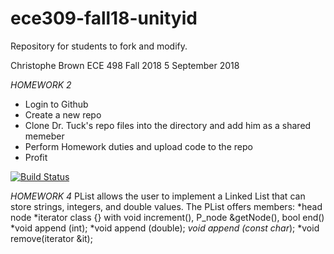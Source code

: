 # ece309-fall18-unityid
Repository for students to fork and modify.


Christophe Brown
ECE 498 Fall 2018
5 September 2018


*HOMEWORK 2*
* Login to Github
* Create a new repo
* Clone Dr. Tuck's repo files into the directory and add him as a shared memeber
* Perform Homework duties and upload code to the repo
* Profit 

[![Build Status](https://travis-ci.org/jamesmtuck/ece309-fall18-unityid.svg?branch=master)](https://travis-ci.org/CBreezyNCSU/ece309-fall18-cjbrown8)


*HOMEWORK 4*
PList allows the user to implement a Linked List that can store strings, integers, and double values. 
The PList offers members:
  *head node
	*iterator class {} with void increment(), P_node &getNode(), bool end()
	*void append (int);
	*void append (double);
	*void append (const char*);
	*void remove(iterator &it);
